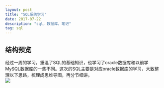 ```yaml
---
layout: post
title: "SQL系统学习"
date: 2017-07-22 
description: "sql，数据库，笔记"
tag: sql
---  
```


## 结构预览

经过一周的学习，重温了SQL的基础知识，也学习了oracle数据库和以前学MySQL数据库的一些不同。这次的SQL主要是对应oracle数据库的学习，大致整理以下思路，梳理成思维导图，再分节细讲。  
   ![](https://github.com/pangkanghua/pangkanghua.github.io/blob/master/images/posts/oracle/SQL.jpg)  
